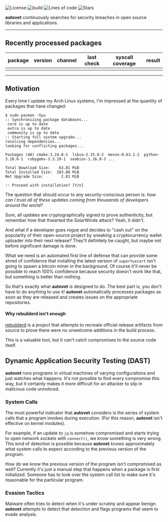 ![License](https://img.shields.io/github/license/fossable/autovet)
![build](https://github.com/fossable/autovet/actions/workflows/build.yml/badge.svg)
![Lines of code](https://img.shields.io/tokei/lines/github/fossable/autovet)
![Stars](https://img.shields.io/github/stars/fossable/autovet?style=social)

**autovet** continuously searches for security breaches in open source libraries and applications.

<hr>

## Recently processed packages

| package | version | channel  | last check  | syscall coverage | result   |
|---------|---------|----------|-------------|------------------|----------|
|         |         |          |             |                  |          |

<hr>

## Motivation

Every time I update my Arch Linux systems, I'm impressed at the quantity of
packages that have changed:

```
$ sudo pacman -Syu
:: Synchronizing package databases...
 core is up to date
 extra is up to date
 community is up to date
:: Starting full system upgrade...
resolving dependencies...
looking for conflicting packages...

Packages (48) cmake-3.24.0-1  libva-2.15.0-2  meson-0.63.1-2  python-3.10.6-1  rubygems-3.3.19-1  seabios-1.16.0-3 ...

Total Download Size:    63.81 MiB
Total Installed Size:  283.88 MiB
Net Upgrade Size:        2.81 MiB

:: Proceed with installation? [Y/n]
```

The question that should occur to any security-conscious person is: _how can
I trust all of these updates coming from thousands of developers around the world?_

Sure, all updates are cryptographically signed to prove authenticity, but remember how
that thwarted the SolarWinds attack? Yeah, it didn't.

And what if a developer goes rogue and decides to "cash out" on the popularity of their open-source
project by sneaking a cryptocurrency wallet uploader into their next release? They'll definitely be
caught, but maybe not before significant damage is done.

What we need is an automated first line of defense that can provide some shred of confidence
that installing the latest version of `supertuxcart` isn't going to spawn a bitcoin
miner in the background. Of course it'll never be possible to reach 100% confidence
because security doesn't work like that, but something is better than nothing.

So that's exactly what **autovet** is designed to do. The best part is, you don't
have to do anything to use it! **autovet** automatically processes packages as soon
as they are released and creates issues on the appropriate repositories.

#### Why rebuilderd isn't enough

[rebuilderd](https://github.com/kpcyrd/rebuilderd) is a project that attempts to recreate official release artifacts from source
to prove there were no unwelcome additions in the build process.

This is a valuable tool, but it can't catch compromises to the source code itself.

## Dynamic Application Security Testing (DAST)

**autovet** runs programs in virtual machines of varying configurations and just watches
what happens. It's not possible to find every compromise this way, but it certainly
makes it more difficult for an attacker to slip in malicious code unnoticed.

### System Calls

The most powerful indicator that **autovet** considers is the series of system calls that a
program invokes during execution. (For this reason, **autovet** isn't effective on kernel
modules).

For example, if an update to `jq` is somehow compromised and starts trying to open
network sockets with `connect()`, we know something is very wrong. This kind of detection
is possible because **autovet** knows approximately what system calls to expect according
to the previous version of the program.

How do we know the previous version of the program isn't compromised as well? Currently it's just
a manual step that happens when a package is first initialized. Someone has to look over the
system call list to make sure it's reasonable for the particular program.

### Evasion Tactics

Malware often tries to detect when it's under scrutiny and appear benign. **autovet**
attempts to detect that detection and flags programs that seem to evade analysis.

